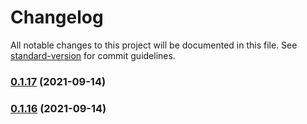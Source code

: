 # Changelog

All notable changes to this project will be documented in this file. See [standard-version](https://github.com/conventional-changelog/standard-version) for commit guidelines.

### [0.1.17](https://github.com/aJean/mdf-node/compare/v0.1.16...v0.1.17) (2021-09-14)

### [0.1.16](https://github.com/aJean/mdf-node/compare/v0.1.15...v0.1.16) (2021-09-14)
